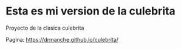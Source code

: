 # Esta es mi version de la culebrita
Proyecto de la clasica culebrita

Pagina: https://drmanche.github.io/culebrita/
